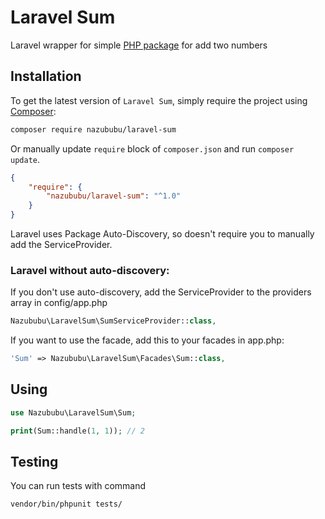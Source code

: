 # Laravel Sum

Laravel wrapper for simple [PHP package](https://packagist.org/packages/nazububu/sum) for add two numbers

## Installation

To get the latest version of `Laravel Sum`, simply require the project using [Composer](https://getcomposer.org):

```bash
composer require nazububu/laravel-sum
```

Or manually update `require` block of `composer.json` and run `composer update`.

```json
{
    "require": {
        "nazububu/laravel-sum": "^1.0"
    }
}
```

Laravel uses Package Auto-Discovery, so doesn't require you to manually add the ServiceProvider.

### Laravel without auto-discovery:

If you don't use auto-discovery, add the ServiceProvider to the providers array in config/app.php

```php
Nazububu\LaravelSum\SumServiceProvider::class,
```

If you want to use the facade, add this to your facades in app.php:

```php
'Sum' => Nazububu\LaravelSum\Facades\Sum::class,
```

## Using

```php
use Nazububu\LaravelSum\Sum;

print(Sum::handle(1, 1)); // 2
```

## Testing

You can run tests with command

```bash
vendor/bin/phpunit tests/
```
